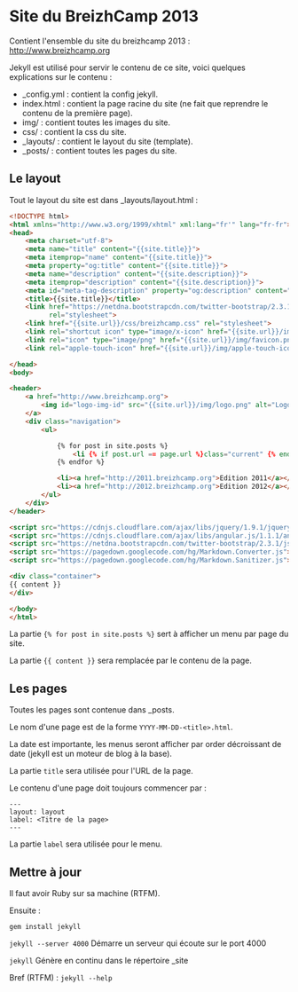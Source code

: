 # Site du BreizhCamp 2013

Contient l'ensemble du site du breizhcamp 2013 : http://www.breizhcamp.org

Jekyll est utilisé pour servir le contenu de ce site, voici quelques explications sur le contenu :
 * _config.yml : contient la config jekyll.
 * index.html : contient la page racine du site (ne fait que reprendre le contenu de la première page).
 * img/ : contient toutes les images du site.
 * css/ : contient la css du site.
 * _layouts/ : contient le layout du site (template).
 * _posts/ : contient toutes les pages du site.

## Le layout

Tout le layout du site est dans _layouts/layout.html :

```html
<!DOCTYPE html>
<html xmlns="http://www.w3.org/1999/xhtml" xml:lang="fr'" lang="fr-fr">
<head>
    <meta charset="utf-8">
    <meta name="title" content="{{site.title}}">
    <meta itemprop="name" content="{{site.title}}">
    <meta property="og:title" content="{{site.title}}">
    <meta name="description" content="{{site.description}}">
    <meta itemprop="description" content="{{site.description}}">
    <meta id="meta-tag-description" property="og:description" content="{{site.description}}">
    <title>{{site.title}}</title>
    <link href="https://netdna.bootstrapcdn.com/twitter-bootstrap/2.3.1/css/bootstrap-combined.min.css"
          rel="stylesheet">
    <link href="{{site.url}}/css/breizhcamp.css" rel="stylesheet">
    <link rel="shortcut icon" type="image/x-icon" href="{{site.url}}/img/favicon.ico" />
    <link rel="icon" type="image/png" href="{{site.url}}/img/favicon.png"/>
    <link rel="apple-touch-icon" href="{{site.url}}/img/apple-touch-icon.png"/>

</head>
<body>

<header>
    <a href="http://www.breizhcamp.org">
        <img id="logo-img-id" src="{{site.url}}/img/logo.png" alt="Logo" class="sites-logo ">
    </a>
    <div class="navigation">
        <ul>

            {% for post in site.posts %}
                <li {% if post.url == page.url %}class="current" {% endif %}><a href="{{site.url}}/{{post.url}}">{{post.label}}</a></li>
            {% endfor %}

            <li><a href="http://2011.breizhcamp.org">Edition 2011</a></li>
            <li><a href="http://2012.breizhcamp.org">Edition 2012</a></li>
        </ul>
    </div>
</header>

<script src="https://cdnjs.cloudflare.com/ajax/libs/jquery/1.9.1/jquery.min.js"></script>
<script src="https://cdnjs.cloudflare.com/ajax/libs/angular.js/1.1.1/angular.min.js"></script>
<script src="https://netdna.bootstrapcdn.com/twitter-bootstrap/2.3.1/js/bootstrap.min.js"></script>
<script src="https://pagedown.googlecode.com/hg/Markdown.Converter.js"></script>
<script src="https://pagedown.googlecode.com/hg/Markdown.Sanitizer.js"></script>

<div class="container">
{{ content }}
</div>

</body>
</html>
```

La partie ```{% for post in site.posts %}``` sert à afficher un menu par page du site.

La partie ```{{ content }}``` sera remplacée par le contenu de la page.


## Les pages

Toutes les pages sont contenue dans _posts.

Le nom d'une page est de la forme ```YYYY-MM-DD-<title>.html```.

La date est importante, les menus seront afficher par order décroissant de date (jekyll est un moteur de blog à la base).

La partie ```title``` sera utilisée pour l'URL de la page.

Le contenu d'une page doit toujours commencer par :
```
---
layout: layout
label: <Titre de la page>
---
```

La partie ```label``` sera utilisée pour le menu.

## Mettre à jour
Il faut avoir Ruby sur sa machine (RTFM).

Ensuite :

```gem install jekyll```

```jekyll --server 4000```
Démarre un serveur qui écoute sur le port 4000

```jekyll```
Génère en continu dans le répertoire _site

Bref (RTFM) :
```jekyll --help```
